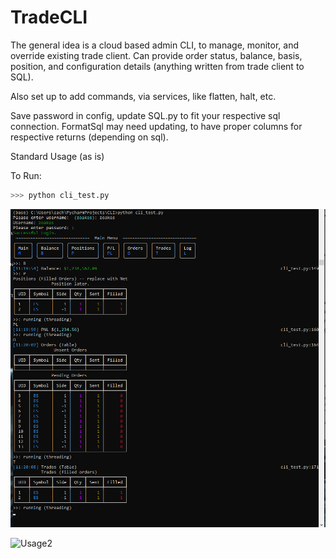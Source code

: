 # TradeCLI
The general idea is a cloud based admin CLI, to manage, monitor, and override existing trade client. 
Can provide order status, balance, basis, position, and configuration details (anything written from trade client to SQL).

Also set up to add commands, via services, like flatten, halt, etc.

Save password in config, update SQL.py to fit your respective sql connection. FormatSql may need updating, to have proper columns for respective returns (depending on sql).

Standard Usage (as is)

To Run: 
```python
>>> python cli_test.py
```

![Usage](https://github.com/zoakes/TradeCLI/blob/master/imgs/usage.png)

![Usage2]()
